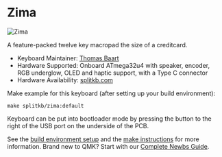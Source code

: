 # Zima

![Zima](https://cdn.shopify.com/s/files/1/0227/9171/6941/products/Zima_Clear_Side.jpg?v=1596531772)

A feature-packed twelve key macropad the size of a creditcard.

* Keyboard Maintainer: [Thomas Baart](https://github.com/splitkb)
* Hardware Supported: Onboard ATmega32u4 with speaker, encoder, RGB underglow,
  OLED and haptic support, with a Type C connector
* Hardware Availability:
  [splitkb.com](https://splitkb.com/collections/keyboard-kits/products/zima)

Make example for this keyboard (after setting up your build environment):

    make splitkb/zima:default
    
Keyboard can be put into bootloader mode by pressing the button to the right of
the USB port on the underside of the PCB.

See the [build environment
setup](https://docs.qmk.fm/#/getting_started_build_tools) and the [make
instructions](https://docs.qmk.fm/#/getting_started_make_guide) for more
information. Brand new to QMK? Start with our [Complete Newbs
Guide](https://docs.qmk.fm/#/newbs).
